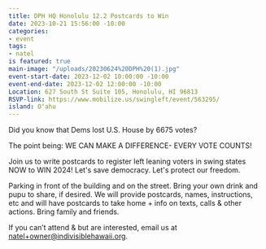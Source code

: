 ```yaml
---
title: DPH HQ Honolulu 12.2 Postcards to Win
date: 2023-10-21 15:56:00 -10:00
categories:
- event
tags:
- natel
is featured: true
main-image: "/uploads/20230624%20DPH%20(1).jpg"
event-start-date: 2023-12-02 10:00:00 -10:00
event-end-date: 2023-12-02 12:00:00 -10:00
Location: 627 South St Suite 105, Honolulu, HI 96813
RSVP-link: https://www.mobilize.us/swingleft/event/563295/
island: Oʻahu
---
```


Did you know that Dems lost U.S. House by 6675 votes?  

The point being: WE CAN MAKE A DIFFERENCE- EVERY VOTE COUNTS!

Join us to write postcards to register left leaning voters in swing states NOW to WIN 2024!  Let's save democracy.  Let's protect our freedom.

Parking in front of the building and on the street.  Bring your own drink and pupu to share, if desired. We will provide postcards, names, instructions, etc  and will have postcards to take home + info on texts, calls & other actions. Bring family and friends.

If you can’t attend & but are interested, email us at natel+owner@indivisiblehawaii.org.
